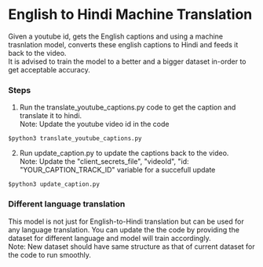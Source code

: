 # English to Hindi Machine Translation

Given a youtube id, gets the English captions and using a machine trasnlation model, converts these english captions to Hindi and feeds it back to the video.  
It is advised to train the model to a better and a bigger dataset in-order to get acceptable accuracy.

### Steps

1. Run the translate\_youtube\_captions.py code to get the caption and translate it to hindi.  
Note: Update the youtube video id in the code  
```
$python3 translate_youtube_captions.py
```

2. Run update\_caption.py to update the captions back to the video.  
Note: Update the "client\_secrets\_file", "videoId", "id: "YOUR\_CAPTION\_TRACK\_ID" variable for a succefull update  
```
$python3 update_caption.py
```

### Different language translation

This model is not just for English-to-Hindi translation but can be used for any language translation. You can update the the code by providing the dataset for different language and model will train accordingly.  
Note: New dataset should have same structure as that of current dataset for the code to run smoothly.
